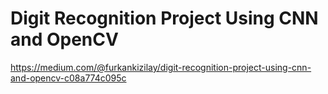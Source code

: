 # Digit Recognition Project Using CNN and OpenCV

https://medium.com/@furkankizilay/digit-recognition-project-using-cnn-and-opencv-c08a774c095c